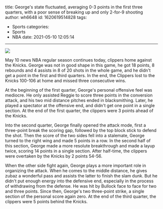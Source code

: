 title: George's state fluctuated, averaging 0-3 points in the first three quarters, with a poor sense of breaking up and only 2-for-9 shooting
author: wh6648
id: 1620619514828
tags: 
- Sports
categories: 
- Sports
- NBA
date: 2021-05-10 12:05:14
---
![](https://p2.itc.cn/q_70/images01/20210510/8472701d15db446bb5b9ac32296da19c.jpeg)


May 10 news NBA regular season continues today, clippers home against the Knicks. George was not in good shape in this game, he got 18 points, 8 rebounds and 4 assists in 8 of 20 shots in the whole game, and he didn't get a point in the first and third quarters. In the end, the Clippers lost to the Knicks 100-106 at home and missed three consecutive wins.

At the beginning of the first quarter, George's personal offensive feel was mediocre. He only assisted Reggie to score three points in the conversion attack, and his two mid distance pitches ended in blacksmithing. Later, he played a spectator at the offensive end, and didn't get one point in a single section. At the end of the first quarter, the clippers were 3 points ahead of the Knicks.

Into the second quarter, George finally opened the attack mode, first a three-point break the scoring gap, followed by the top block stick to defend the shot. Then the score of the two sides fell into a stalemate, George turned to the right wing and made 5 points in a row. In the second half of this section, George made a more resolute breakthrough and made a layup twice, scoring 14 points in a single section. After half-time, the clippers were overtaken by the Knicks by 2 points 54-56.

When the other side fight again, George plays a more important role in organizing the attack. When he comes to the middle distance, he gives zubaz a wonderful pass and assists the latter to finish the slam dunk. But he didn't put enough energy into the defensive end, especially in the process of withdrawing from the defense. He was hit by Bullock face to face for two and three points. Since then, George's two three-point strike, a single section of the personal score again zero. At the end of the third quarter, the clippers were 5 points behind the Knicks.

